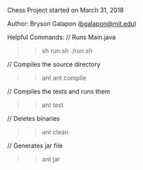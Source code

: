 Chess Project started on March 31, 2018

Author: Bryson Galapon (bgalapon@mit.edu)

Helpful Commands:
  // Runs Main.java
  >> sh run.sh
  >> ./run.sh

  // Compiles the source directory
  >> ant
  >> ant compile

  // Compiles the tests and runs them
  >> ant test

  // Deletes binaries
  >> ant clean

  // Generates jar file
  >> ant jar

